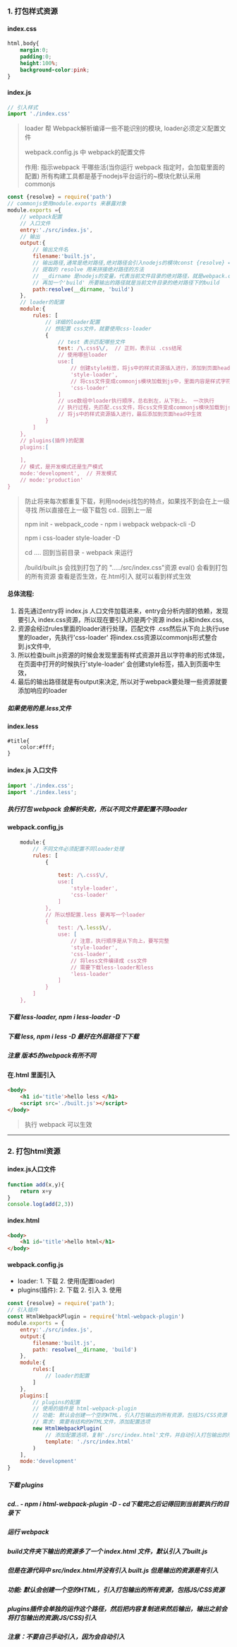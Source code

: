 ### 1. 打包样式资源
#### index.css
```css
html,body{
    margin:0;
    padding:0;
    height:100%;
    background-color:pink;
}
```
#### index.js
```js
// 引入样式
import './index.css'
```
> loader 帮 Webpack解析编译一些不能识别的模块, loader必须定义配置文件
> 
> webpack.config.js 中 webpack的配置文件
> 
>   作用: 指示webpack 干哪些活(当你运行 webpack 指定时，会加载里面的配置)
>   所有构建工具都是基于nodejs平台运行的~模块化默认采用commonjs
```js
const {resolve} = require('path')
// commonjs使用module.exports 来暴露对象 
module.exports ={
    // webpack配置
    // 入口文件
    entry:'./src/index.js',
    // 输出
    output:{
        // 输出文件名
        filename:'built.js',
        // 输出路径,通常是绝对路径,绝对路径会引入nodejs的模块const {resolve} = require('path') 解构赋值
        // 提取的 resolve 用来拼接绝对路径的方法
        // __dirname 是nodejs的变量，代表当前文件目录的绝对路径，就是webpack.config.js绝对路径
        // 再加一个'build' 所要输出的路径就是当前文件目录的绝对路径下的build
        path:resolve(__dirname, 'build')
    },
    // loader的配置
    module:{
        rules: [
            // 详细的loader配置
            // 想配置 css文件，就要使用css-loader
            {
                // test 表示匹配哪些文件
                test: /\.css$\/,  // 正则，表示以 .css结尾
                // 使用哪些loader
                use:[
                    // 创建style标签，将js中的样式资源插入进行，添加到页面head中生效
                    'style-loader',
                    // 将css文件变成commonjs模块加载到js中，里面内容是样式字符串
                    'css-loader'
                ]
                // use数组中loader执行顺序，总右到左，从下到上， 一次执行
                // 执行过程，先匹配.css文件，将css文件变成commonjs模块加载到js中，然后创建style标签
                // 将js中的样式资源插入进行，最后添加到页面head中生效
            }
        ]
    },
    // plugins(插件)的配置
    plugins:[
        
    ],
    // 模式，是开发模式还是生产模式
    mode:'development',  // 开发模式
    // mode:'production'
}
```
> 防止将来每次都重复下载，利用nodejs找包的特点，如果找不到会在上一级寻找
>  所以直接在上一级下载包  cd..  回到上一层
>
>  npm init - webpack_code - npm i webpack webpack-cli -D
> 
>  npm i css-loader style-loader -D
> 
>  cd .... 回到当前目录 - webpack 来运行
>
>  /build/built.js 会找到打包了的 "...../src/index.css"资源   eval() 会看到打包的所有资源
> 查看是否生效，在.html引入 <script src='./built.js'></script> 就可以看到样式生效

#### 总体流程: 
1. 首先通过entry将 index.js 人口文件加载进来，entry会分析内部的依赖，发现要引入 index.css资源，所以现在要引入的是两个资源 index.js和index.css,
2. 资源会经过rules里面的loader进行处理，匹配文件 .css然后从下向上执行use里的loader，先执行'css-loader' 将index.css资源以commonjs形式整合到.js文件中, 
3. 所以检查built.js资源的时候会发现里面有样式资源并且以字符串的形式体现，在页面中打开的时候执行'style-loader' 会创建style标签，插入到页面中生效，
4. 最后的输出路径就是有output来决定, 所以对于webpack要处理一些资源就要添加响应的loader

##### 如果使用的是.less文件
#### index.less
```less
#title{
    color:#fff;
}
```
#### index.js 入口文件
```js
import './index.css';
import './index.less';
```
##### 执行打包 webpack  会解析失败，所以不同文件要配置不同loader
#### webpack.config,js
```js
    module:{
        // 不同文件必须配置不同loader处理
        rules: [
            {
                
                test: /\.css$\/,  
                use:[
                    'style-loader',
                    'css-loader'
                ]
            },
            // 所以想配置.less 要再写一个loader
            {
                test: /\.less$\/,
                use: [
                    // 注意，执行顺序是从下向上，要写完整
                    'style-loader',
                    'css-loader',
                    // 将less文件编译成 css文件
                    // 需要下载less-loader和less
                    'less-loader'
                ]
            }
        ]
    },
```
##### 下载 less-loader,    npm i less-loader -D   
##### 下载 less,   npm i less -D    最好在外层路径下下载
##### 注意 版本5的webpack有所不同
#### 在.html 里面引入
```html
<body>
    <h1 id='title'>hello less </h1>
    <script src='./built.js'></script>
</body>
```
> 执行 webpack 可以生效
-------------------------------------------------------------------------------------------
### 2. 打包html资源
#### index.js人口文件
```js
function add(x,y){
    return x+y
}
console.log(add(2,3))
```
#### index.html
```html
<body>
    <h1 id='title'>hello html</h1>
</body>
```
#### webpack.config.js
* loader: 1. 下载   2. 使用(配置loader)
* plugins(插件): 2. 下载   2. 引入   3. 使用
```js
const {resolve} = require('path');
// 引入插件
const HtmlWebpackPlugin = require('html-webpack-plugin')
module.exports = {
    entry:'./src/index.js',
    output:{
        filename:'built.js',
        path: resolve(__dirname, 'build')
    },
    module:{
        rules:[
            // loader的配置
        ]
    },
    plugins:[
        // plugins的配置
        // 使用的插件是 html-webpack-plugin
        // 功能: 默认会创建一个空的HTML，引入打包输出的所有资源，包括JS/CSS资源
        // 需求: 需要有结构的HTML文件，添加配置选项
        new HtmlWebpackPlugin(
            // 添加配置选项，复制'./src/index.html'文件，并自动引入打包输出的所有资源(JS/CSS)
            template: './src/index.html'
        )
    ],
    mode:'development'
}
```
##### 下载 plugins  
##### cd..  -  npm i html-webpack-plugin -D  - cd下载完之后记得回到当前要执行的目录下

##### 运行 webpack
##### build文件夹下输出的资源多了一个 index.html 文件，默认引入了built.js
##### <script type="text/javascript" src="built.js"></script>
##### 但是在源代码中 src/index.html并没有引入 built.js 但是输出的资源是有引入
##### 功能: 默认会创建一个空的HTML，引入打包输出的所有资源，包括JS/CSS资源

##### plugins插件会单独的运作这个路径，然后把内容复制进来然后输出，输出之前会将打包输出的资源(JS/CSS)引入
##### 注意：不要自己手动引入，因为会自动引入
